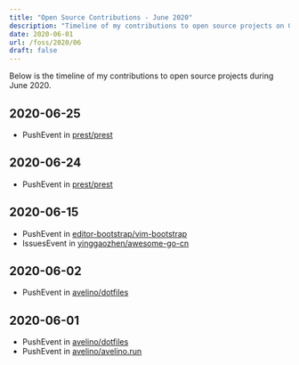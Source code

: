 ```yaml
---
title: "Open Source Contributions - June 2020"
description: "Timeline of my contributions to open source projects on GitHub during June 2020."
date: 2020-06-01
url: /foss/2020/06
draft: false
---
```


Below is the timeline of my contributions to open source projects during June 2020.

## 2020-06-25

- PushEvent in [prest/prest](https://github.com/prest/prest)

## 2020-06-24

- PushEvent in [prest/prest](https://github.com/prest/prest)

## 2020-06-15

- PushEvent in [editor-bootstrap/vim-bootstrap](https://github.com/editor-bootstrap/vim-bootstrap)
- IssuesEvent in [yinggaozhen/awesome-go-cn](https://github.com/yinggaozhen/awesome-go-cn)

## 2020-06-02

- PushEvent in [avelino/dotfiles](https://github.com/avelino/dotfiles)

## 2020-06-01

- PushEvent in [avelino/dotfiles](https://github.com/avelino/dotfiles)
- PushEvent in [avelino/avelino.run](https://github.com/avelino/avelino.run)

